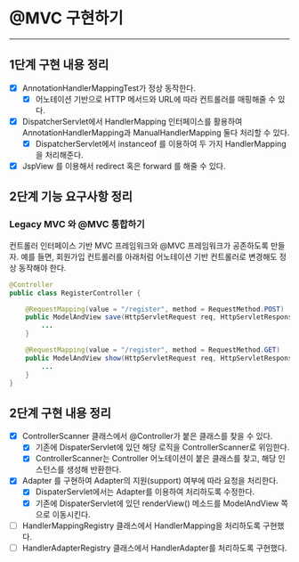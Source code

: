 # @MVC 구현하기

---

## 1단계 구현 내용 정리

- [x] AnnotationHandlerMappingTest가 정상 동작한다.
  - [x] 어노테이션 기반으로 HTTP 메서드와 URL에 따라 컨트롤러를 매핑해줄 수 있다.
- [x] DispatcherServlet에서 HandlerMapping 인터페이스를 활용하여 AnnotationHandlerMapping과 ManualHandlerMapping 둘다 처리할 수 있다.
  - [x] DispatcherServlet에서 instanceof 를 이용하여 두 가지 HandlerMapping 을 처리해준다.
- [x] JspView 를 이용해서 redirect 혹은 forward 를 해줄 수 있다.

## 2단계 기능 요구사항 정리

### Legacy MVC 와 @MVC 통합하기

컨트롤러 인터페이스 기반 MVC 프레임워크와 @MVC 프레임워크가 공존하도록 만들자.
예를 들면, 회원가입 컨트롤러를 아래처럼 어노테이션 기반 컨트롤러로 변경해도 정상 동작해야 한다.

```java
@Controller
public class RegisterController {

    @RequestMapping(value = "/register", method = RequestMethod.POST)
    public ModelAndView save(HttpServletRequest req, HttpServletResponse res) {
        ...
    }

    @RequestMapping(value = "/register", method = RequestMethod.GET)
    public ModelAndView show(HttpServletRequest req, HttpServletResponse res) {
        ...
    }
}
```

## 2단계 구현 내용 정리

- [x] ControllerScanner 클래스에서 @Controller가 붙은 클래스를 찾을 수 있다.
  - [x] 기존에 DispaterServlet에 있던 해당 로직을 ControllerScanner로 위임한다.
  - [x] ControllerScanner는 Controller 어노테이션이 붙은 클래스를 찾고, 해당 인스턴스를 생성해 반환한다.
- [x] Adapter 를 구현하여 Adapter의 지원(support) 여부에 따라 요청을 처리한다.
  - [x] DispaterServlet에서는 Adapter를 이용하여 처리하도록 수정한다. 
  - [x] 기존에 DispaterServlet에 있던 renderView() 메소드를 ModelAndView 쪽으로 이동시킨다. 
- [ ] HandlerMappingRegistry 클래스에서 HandlerMapping을 처리하도록 구현했다.
- [ ] HandlerAdapterRegistry 클래스에서 HandlerAdapter를 처리하도록 구현했다.
